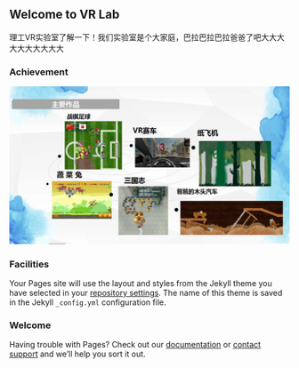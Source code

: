 ## Welcome to VR Lab

理工VR实验室了解一下！我们实验室是个大家庭，巴拉巴拉巴拉爸爸了吧大大大大大大大大大大

### Achievement
![image1](幻灯片2.jpg)

### Facilities

Your Pages site will use the layout and styles from the Jekyll theme you have selected in your [repository settings](https://github.com/qq1064068912/VRLab/settings). The name of this theme is saved in the Jekyll `_config.yml` configuration file.

### Welcome

Having trouble with Pages? Check out our [documentation](https://help.github.com/categories/github-pages-basics/) or [contact support](https://github.com/contact) and we’ll help you sort it out.

